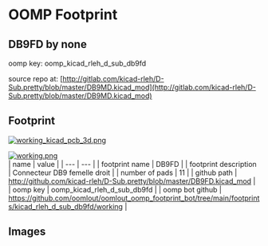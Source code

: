 # OOMP Footprint  
## DB9FD  by none  
  
oomp key: oomp_kicad_rleh_d_sub_db9fd  
  
source repo at: [http://gitlab.com/kicad-rleh/D-Sub.pretty/blob/master/DB9MD.kicad_mod](http://gitlab.com/kicad-rleh/D-Sub.pretty/blob/master/DB9MD.kicad_mod)  
## Footprint  
  
[![working_kicad_pcb_3d.png](working_kicad_pcb_3d_600.png)](working_kicad_pcb_3d.png)  
  
[![working.png](working_600.png)](working.png)  
| name | value | 
| --- | --- | 
| footprint name | DB9FD | 
| footprint description | Connecteur DB9 femelle droit | 
| number of pads | 11 | 
| github path | http://github.com/kicad-rleh/D-Sub.pretty/blob/master/DB9FD.kicad_mod | 
| oomp key | oomp_kicad_rleh_d_sub_db9fd | 
| oomp bot github | https://github.com/oomlout/oomlout_oomp_footprint_bot/tree/main/footprints/kicad_rleh_d_sub_db9fd/working | 
## Images  

